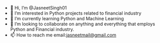 - 👋 Hi, I’m @JasneetSingh01
- 👀 I’m interested in Python projects related to financial industry 
- 🌱 I’m currently learning Python and Machine Learning
- 💞️ I’m looking to collaborate on anything and everything that employs Python and Financial industry. 
- 📫 How to reach me email:jasneetmail@gmail.com

<!---
JasneetSingh01/JasneetSingh01 is a ✨ special ✨ repository because its `README.md` (this file) appears on your GitHub profile.
You can click the Preview link to take a look at your changes.
--->
